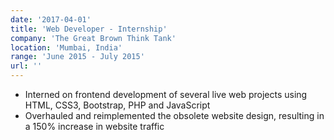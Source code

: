```yaml
---
date: '2017-04-01'
title: 'Web Developer - Internship'
company: 'The Great Brown Think Tank'
location: 'Mumbai, India'
range: 'June 2015 - July 2015'
url: ''
---
```


- Interned on frontend development of several live web projects using HTML, CSS3, Bootstrap, PHP and JavaScript
- Overhauled and reimplemented the obsolete website design, resulting in a 150% increase in website traffic 
